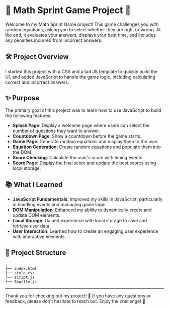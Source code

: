 # 🧮 Math Sprint Game Project 🧮

Welcome to my Math Sprint Game project! This game challenges you with random equations, asking you to select whether they are right or wrong. At the end, it evaluates your answers, displays your best time, and includes any penalties incurred from incorrect answers.

## 🛠️ Project Overview

I started this project with a CSS and a tad JS template to quickly build the UI, and added JavaScript to handle the game logic, including calculating correct and incorrect answers.

## ✨ Purpose

The primary goal of this project was to learn how to use JavaScript to build the following features:

- **Splash Page**: Display a welcome page where users can select the number of questions they want to answer.
- **Countdown Page**: Show a countdown before the game starts.
- **Game Page**: Generate random equations and display them to the user.
- **Equation Generation**: Create random equations and populate them into the DOM.
- **Score Checking**: Calculate the user's score with timing events.
- **Score Page**: Display the final score and update the best scores using local storage.

## 📚 What I Learned

- **JavaScript Fundamentals**: Improved my skills in JavaScript, particularly in handling events and managing game logic.
- **DOM Manipulation**: Enhanced my ability to dynamically create and update DOM elements.
- **Local Storage**: Gained experience with local storage to save and retrieve user data.
- **User Interaction**: Learned how to create an engaging user experience with interactive elements.

## 📂 Project Structure

```plaintext
.
├── index.html
├── style.css
└── script.js
└── Shuffle.js
```

---

Thank you for checking out my project! 🚀 If you have any questions or feedback, please don't hesitate to reach out. Enjoy the challenge! 🎯

